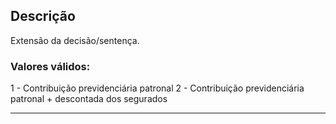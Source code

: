 ## Descrição
Extensão da decisão/sentença.
### Valores válidos:
1 - Contribuição previdenciária patronal
2 - Contribuição previdenciária patronal + descontada dos segurados

---

